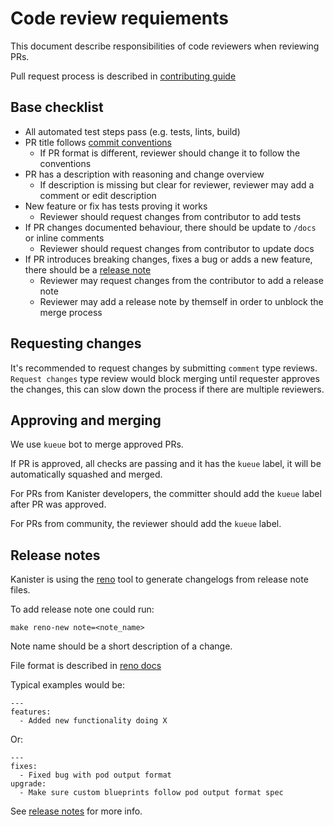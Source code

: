 # Code review requiements

This document describe responsibilities of code reviewers when reviewing PRs.

Pull request process is described in [contributing guide](./CONTRIBUTING.md#submitting-pull-requests)

## Base checklist

- All automated test steps pass (e.g. tests, lints, build)
- PR title follows [commit conventions](CONTRIBUTING.md#commit-conventions)
    - If PR format is different, reviewer should change it to follow the conventions
- PR has a description with reasoning and change overview
    - If description is missing but clear for reviewer, reviewer may add a comment or edit description
- New feature or fix has tests proving it works
    - Reviewer should request changes from contributor to add tests
- If PR changes documented behaviour, there should be update to `/docs` or inline comments
    - Reviewer should request changes from contributor to update docs
- If PR introduces breaking changes, fixes a bug or adds a new feature, there should be a [release note](#release-notes)
    - Reviewer may request changes from the contributor to add a release note
    - Reviewer may add a release note by themself in order to unblock the merge process

## Requesting changes

It's recommended to request changes by submitting `comment` type reviews.
`Request changes` type review would block merging until requester approves the
changes, this can slow down the process if there are multiple reviewers.

## Approving and merging

We use `kueue` bot to merge approved PRs.

If PR is approved, all checks are passing and it has the `kueue` label, it will
be automatically squashed and merged.

For PRs from Kanister developers, the committer should add the `kueue` label after
PR was approved.

For PRs from community, the reviewer should add the `kueue` label.

## Release notes

Kanister is using the [reno](https://docs.openstack.org/reno/latest/) tool to generate changelogs from release note files.

To add release note one could run:

```
make reno-new note=<note_name>
```

Note name should be a short description of a change.

File format is described in [reno docs](https://docs.openstack.org/reno/latest/user/usage.html#editing-a-release-note)

Typical examples would be:

```
---
features:
  - Added new functionality doing X
```

Or:

```
---
fixes:
  - Fixed bug with pod output format
upgrade:
  - Make sure custom blueprints follow pod output format spec
```

See [release notes](./releasenotes/README.md) for more info.

